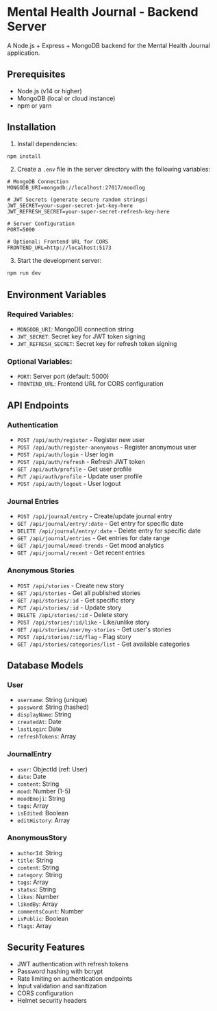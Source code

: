 # Mental Health Journal - Backend Server

A Node.js + Express + MongoDB backend for the Mental Health Journal application.

## Prerequisites

- Node.js (v14 or higher)
- MongoDB (local or cloud instance)
- npm or yarn

## Installation

1. Install dependencies:
```bash
npm install
```

2. Create a `.env` file in the server directory with the following variables:
```env
# MongoDB Connection
MONGODB_URI=mongodb://localhost:27017/moodlog

# JWT Secrets (generate secure random strings)
JWT_SECRET=your-super-secret-jwt-key-here
JWT_REFRESH_SECRET=your-super-secret-refresh-key-here

# Server Configuration
PORT=5000

# Optional: Frontend URL for CORS
FRONTEND_URL=http://localhost:5173
```

3. Start the development server:
```bash
npm run dev
```

## Environment Variables

### Required Variables:
- `MONGODB_URI`: MongoDB connection string
- `JWT_SECRET`: Secret key for JWT token signing
- `JWT_REFRESH_SECRET`: Secret key for refresh token signing

### Optional Variables:
- `PORT`: Server port (default: 5000)
- `FRONTEND_URL`: Frontend URL for CORS configuration

## API Endpoints

### Authentication
- `POST /api/auth/register` - Register new user
- `POST /api/auth/register-anonymous` - Register anonymous user
- `POST /api/auth/login` - User login
- `POST /api/auth/refresh` - Refresh JWT token
- `GET /api/auth/profile` - Get user profile
- `PUT /api/auth/profile` - Update user profile
- `POST /api/auth/logout` - User logout

### Journal Entries
- `POST /api/journal/entry` - Create/update journal entry
- `GET /api/journal/entry/:date` - Get entry for specific date
- `DELETE /api/journal/entry/:date` - Delete entry for specific date
- `GET /api/journal/entries` - Get entries for date range
- `GET /api/journal/mood-trends` - Get mood analytics
- `GET /api/journal/recent` - Get recent entries

### Anonymous Stories
- `POST /api/stories` - Create new story
- `GET /api/stories` - Get all published stories
- `GET /api/stories/:id` - Get specific story
- `PUT /api/stories/:id` - Update story
- `DELETE /api/stories/:id` - Delete story
- `POST /api/stories/:id/like` - Like/unlike story
- `GET /api/stories/user/my-stories` - Get user's stories
- `POST /api/stories/:id/flag` - Flag story
- `GET /api/stories/categories/list` - Get available categories

## Database Models

### User
- `username`: String (unique)
- `password`: String (hashed)
- `displayName`: String
- `createdAt`: Date
- `lastLogin`: Date
- `refreshTokens`: Array

### JournalEntry
- `user`: ObjectId (ref: User)
- `date`: Date
- `content`: String
- `mood`: Number (1-5)
- `moodEmoji`: String
- `tags`: Array
- `isEdited`: Boolean
- `editHistory`: Array

### AnonymousStory
- `authorId`: String
- `title`: String
- `content`: String
- `category`: String
- `tags`: Array
- `status`: String
- `likes`: Number
- `likedBy`: Array
- `commentsCount`: Number
- `isPublic`: Boolean
- `flags`: Array

## Security Features

- JWT authentication with refresh tokens
- Password hashing with bcrypt
- Rate limiting on authentication endpoints
- Input validation and sanitization
- CORS configuration
- Helmet security headers
